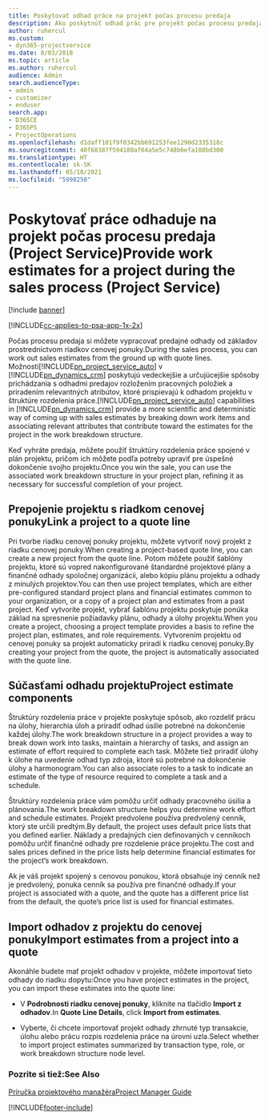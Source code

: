```yaml
---
title: Poskytovať odhad práce na projekt počas procesu predaja
description: Ako poskytnúť odhad prác pre projekt počas procesu predaja v Project Service
author: ruhercul
ms.custom:
- dyn365-projectservice
ms.date: 8/03/2018
ms.topic: article
ms.author: ruhercul
audience: Admin
search.audienceType:
- admin
- customizer
- enduser
search.app:
- D365CE
- D365PS
- ProjectOperations
ms.openlocfilehash: d1daff101f9f0342bb691253fee1290d2335318c
ms.sourcegitcommit: 40f68387f594180af64a5e5c748b6efa188bd300
ms.translationtype: HT
ms.contentlocale: sk-SK
ms.lasthandoff: 05/10/2021
ms.locfileid: "5998250"
---
```

# <a name="provide-work-estimates-for-a-project-during-the-sales-process-project-service"></a><span data-ttu-id="63135-103">Poskytovať práce odhaduje na projekt počas procesu predaja (Project Service)</span><span class="sxs-lookup"><span data-stu-id="63135-103">Provide work estimates for a project during the sales process (Project Service)</span></span>

[!include [banner](../includes/psa-now-project-operations.md)]

[!INCLUDE[cc-applies-to-psa-app-1x-2x](../includes/cc-applies-to-psa-app-1x-2x.md)]

<span data-ttu-id="63135-104">Počas procesu predaja si môžete vypracovať predajné odhady od základov prostredníctvom riadkov cenovej ponuky.</span><span class="sxs-lookup"><span data-stu-id="63135-104">During the sales process, you can work out sales estimates from the ground up with quote lines.</span></span> <span data-ttu-id="63135-105">Možnosti[!INCLUDE[pn_project_service_auto](../includes/pn-project-service-auto.md)] v [!INCLUDE[pn_dynamics_crm](../includes/pn-dynamics-crm.md)] poskytujú vedeckejšie a určujúcejšie spôsoby prichádzania s odhadmi predajov rozložením pracovných položiek a priradením relevantných atribútov, ktoré prispievajú k odhadom projektu v štruktúre rozdelenia práce.</span><span class="sxs-lookup"><span data-stu-id="63135-105">[!INCLUDE[pn_project_service_auto](../includes/pn-project-service-auto.md)] capabilities in [!INCLUDE[pn_dynamics_crm](../includes/pn-dynamics-crm.md)] provide a more scientific and deterministic way of coming up with sales estimates by breaking down work items and associating relevant attributes that contribute toward the estimates for the project in the work breakdown structure.</span></span>  
  
 <span data-ttu-id="63135-106">Keď vyhráte predaja, môžete použiť štruktúry rozdelenia práce spojené v plán projektu, pričom ich môžete podľa potreby upraviť pre úspešné dokončenie svojho projektu.</span><span class="sxs-lookup"><span data-stu-id="63135-106">Once you win the sale, you can use the associated work breakdown structure in your project plan, refining it as necessary for successful completion of your project.</span></span>  
  
## <a name="link-a-project-to-a-quote-line"></a><span data-ttu-id="63135-107">Prepojenie projektu s riadkom cenovej ponuky</span><span class="sxs-lookup"><span data-stu-id="63135-107">Link a project to a quote line</span></span>  
 <span data-ttu-id="63135-108">Pri tvorbe riadku cenovej ponuky projektu, môžete vytvoriť nový projekt z riadku cenovej ponuky.</span><span class="sxs-lookup"><span data-stu-id="63135-108">When creating a project-based quote line, you can create a new project from the quote line.</span></span> <span data-ttu-id="63135-109">Potom môžete použiť šablóny projektu, ktoré sú vopred nakonfigurované štandardné projektové plány a finančné odhady spoločnej organizácii, alebo kópiu plánu projektu a odhady z minulých projektov.</span><span class="sxs-lookup"><span data-stu-id="63135-109">You can then use project templates, which are either pre-configured standard project plans and financial estimates common to your organization, or a copy of a project plan and estimates from a past project.</span></span> <span data-ttu-id="63135-110">Keď vytvoríte projekt, vybrať šablónu projektu poskytuje ponúka základ na spresnenie požiadavky plánu, odhady a úlohy projektu.</span><span class="sxs-lookup"><span data-stu-id="63135-110">When you create a project, choosing a project template provides a basis to refine the project plan, estimates, and role requirements.</span></span> <span data-ttu-id="63135-111">Vytvorením projektu od cenovej ponuky sa projekt automaticky priradí k riadku cenovej ponuky.</span><span class="sxs-lookup"><span data-stu-id="63135-111">By creating your project from the quote, the project is automatically associated with the quote line.</span></span>  
  
## <a name="project-estimate-components"></a><span data-ttu-id="63135-112">Súčasťami odhadu projektu</span><span class="sxs-lookup"><span data-stu-id="63135-112">Project estimate components</span></span>  
 <span data-ttu-id="63135-113">Štruktúry rozdelenia práce v projekte poskytuje spôsob, ako rozdeliť prácu na úlohy, hierarchia úloh a priradiť odhad úsilie potrebné na dokončenie každej úlohy.</span><span class="sxs-lookup"><span data-stu-id="63135-113">The work breakdown structure in a project provides a way to break down work into tasks, maintain a hierarchy of tasks, and assign an estimate of effort required to complete each task.</span></span> <span data-ttu-id="63135-114">Môžete tiež priradiť úlohy k úlohe na uvedenie odhad typ zdroja, ktoré sú potrebné na dokončenie úlohy a harmonogram.</span><span class="sxs-lookup"><span data-stu-id="63135-114">You can also associate roles to a task to indicate an estimate of the type of resource required to complete a task and a schedule.</span></span>  
  
 <span data-ttu-id="63135-115">Štruktúry rozdelenia práce vám pomôžu určiť odhady pracovného úsilia a plánovania.</span><span class="sxs-lookup"><span data-stu-id="63135-115">The work breakdown structure helps you determine work effort and schedule estimates.</span></span> <span data-ttu-id="63135-116">Projekt predvolene používa predvolený cenník, ktorý ste určili predtým.</span><span class="sxs-lookup"><span data-stu-id="63135-116">By default, the project uses default price lists that you defined earlier.</span></span> <span data-ttu-id="63135-117">Náklady a predajných cien definovaných v cenníkoch pomôžu určiť finančné odhady pre rozdelenie práce projektu.</span><span class="sxs-lookup"><span data-stu-id="63135-117">The cost and sales prices defined in the price lists help determine financial estimates for the project’s work breakdown.</span></span>  
  
 <span data-ttu-id="63135-118">Ak je váš projekt spojený s cenovou ponukou, ktorá obsahuje iný cenník než je predvolený, ponuka cenník sa používa pre finančné odhady.</span><span class="sxs-lookup"><span data-stu-id="63135-118">If your project is associated with a quote, and the quote has a different price list from the default, the quote’s price list is used for financial estimates.</span></span>  
  
## <a name="import-estimates-from-a-project-into-a-quote"></a><span data-ttu-id="63135-119">Import odhadov z projektu do cenovej ponuky</span><span class="sxs-lookup"><span data-stu-id="63135-119">Import estimates from a project into a quote</span></span>  
 <span data-ttu-id="63135-120">Akonáhle budete mať projekt odhadov v projekte, môžete importovať tieto odhady do riadku dopytu:</span><span class="sxs-lookup"><span data-stu-id="63135-120">Once you have project estimates in the project, you can import these estimates into the quote line:</span></span>  
  
-   <span data-ttu-id="63135-121">V **Podrobnosti riadku cenovej ponuky**, kliknite na tlačidlo **Import z odhadov**.</span><span class="sxs-lookup"><span data-stu-id="63135-121">In **Quote Line Details**, click **Import from estimates**.</span></span> 

-   <span data-ttu-id="63135-122">Vyberte, či chcete importovať projekt odhady zhrnuté typ transakcie, úlohu alebo prácu rozpis rozdelenia práce na úrovni uzla.</span><span class="sxs-lookup"><span data-stu-id="63135-122">Select whether to import project estimates summarized by transaction type, role, or work breakdown structure node level.</span></span>  
  
### <a name="see-also"></a><span data-ttu-id="63135-123">Pozrite si tiež:</span><span class="sxs-lookup"><span data-stu-id="63135-123">See Also</span></span>  
 [<span data-ttu-id="63135-124">Príručka projektového manažéra</span><span class="sxs-lookup"><span data-stu-id="63135-124">Project Manager Guide</span></span>](../psa/project-manager-guide.md)


[!INCLUDE[footer-include](../includes/footer-banner.md)]